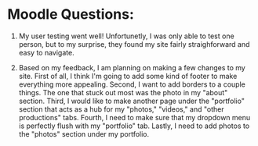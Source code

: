 # Moodle Questions:

1. My user testing went well! Unfortunetly, I was only able to test one person, but to my surprise, they found my site fairly straighforward and easy to navigate. 

2. Based on my feedback, I am planning on making a few changes to my site. First of all, I think I'm going to add some kind of footer to make everything more appealing. Second, I want to add borders to a couple things. The one that stuck out most was the photo in my "about" section. Third, I would like to make another page under the "portfolio" section that acts as a hub for my "photos," "videos," and "other productions" tabs. Fourth, I need to make sure that my dropdown menu is perfectly flush with my "portfolio" tab. Lastly, I need to add photos to the "photos" section under my portfolio.